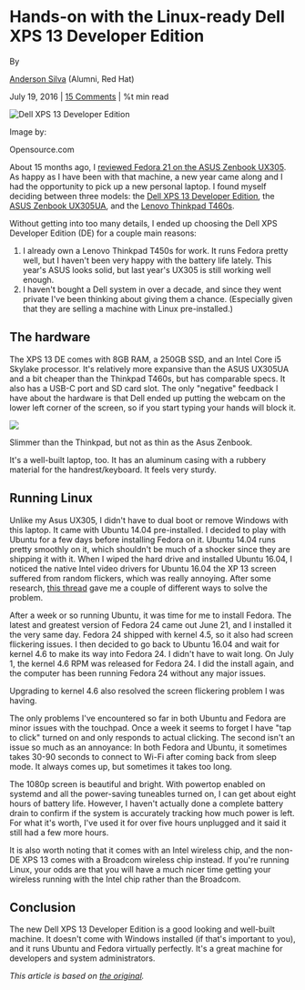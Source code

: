 
Hands-on with the Linux-ready Dell XPS 13 Developer Edition
===========================================================

By

[Anderson Silva](/users/ansilva) (Alumni, Red Hat)

July 19, 2016 | [15 Comments](#comments) | %t min read

![Dell XPS 13 Developer Edition](/sites/default/files/lead-images/dellxps_lead.png "Dell XPS 13 Developer Edition")

Image by:

Opensource.com

About 15 months ago, I [reviewed Fedora 21 on the ASUS Zenbook UX305](https://opensource.com/life/15/8/beautiful-super-thin-laptop-makes-fedora-shine). As happy as I have been with that machine, a new year came along and I had the opportunity to pick up a new personal laptop. I found myself deciding between three models: the [Dell XPS 13 Developer Edition](https://www.dell.com/us/business/p/xps-13-9350-laptop-ubuntu/pd), the [ASUS Zenbook UX305UA](https://www.asus.com/us/Notebooks/ASUS-ZenBook-UX305UA/), and the [Lenovo Thinkpad T460s](http://shop.lenovo.com/us/en/laptops/thinkpad/t-series/t460s/).

Without getting into too many details, I ended up choosing the Dell XPS Developer Edition (DE) for a couple main reasons:

1.  I already own a Lenovo Thinkpad T450s for work. It runs Fedora pretty well, but I haven't been very happy with the battery life lately. This year's ASUS looks solid, but last year's UX305 is still working well enough.
2.  I haven't bought a Dell system in over a decade, and since they went private I've been thinking about giving them a chance. (Especially given that they are selling a machine with Linux pre-installed.)

The hardware
------------

The XPS 13 DE comes with 8GB RAM, a 250GB SSD, and an Intel Core i5 Skylake processor. It's relatively more expansive than the ASUS UX305UA and a bit cheaper than the Thinkpad T460s, but has comparable specs. It also has a USB-C port and SD card slot. The only "negative" feedback I have about the hardware is that Dell ended up putting the webcam on the lower left corner of the screen, so if you start typing your hands will block it.

![](https://opensource.com/sites/default/files/dellxps_closed.jpg)

Slimmer than the Thinkpad, but not as thin as the Asus Zenbook.

It's a well-built laptop, too. It has an aluminum casing with a rubbery material for the handrest/keyboard. It feels very sturdy.

Running Linux
-------------


Unlike my Asus UX305, I didn't have to dual boot or remove Windows with this laptop. It came with Ubuntu 14.04 pre-installed. I decided to play with Ubuntu for a few days before installing Fedora on it. Ubuntu 14.04 runs pretty smoothly on it, which shouldn't be much of a shocker since they are shipping it with it. When I wiped the hard drive and installed Ubuntu 16.04, I noticed the native Intel video drivers for Ubuntu 16.04 the XP 13 screen suffered from random flickers, which was really annoying. After some research, [this thread](https://askubuntu.com/questions/752743/ubuntu-16-04-skylake-6th-generation-screen-flickering) gave me a couple of different ways to solve the problem.

After a week or so running Ubuntu, it was time for me to install Fedora. The latest and greatest version of Fedora 24 came out June 21, and I installed it the very same day. Fedora 24 shipped with kernel 4.5, so it also had screen flickering issues. I then decided to go back to Ubuntu 16.04 and wait for kernel 4.6 to make its way into Fedora 24. I didn't have to wait long. On July 1, the kernel 4.6 RPM was released for Fedora 24. I did the install again, and the computer has been running Fedora 24 without any major issues.

Upgrading to kernel 4.6 also resolved the screen flickering problem I was having.

The only problems I've encountered so far in both Ubuntu and Fedora are minor issues with the touchpad. Once a week it seems to forget I have "tap to click" turned on and only responds to actual clicking. The second isn't an issue so much as an annoyance: In both Fedora and Ubuntu, it sometimes takes 30-90 seconds to connect to Wi-Fi after coming back from sleep mode. It always comes up, but sometimes it takes too long.

The 1080p screen is beautiful and bright. With powertop enabled on systemd and all the power-saving tuneables turned on, I can get about eight hours of battery life. However, I haven't actually done a complete battery drain to confirm if the system is accurately tracking how much power is left. For what it's worth, I've used it for over five hours unplugged and it said it still had a few more hours.

It is also worth noting that it comes with an Intel wireless chip, and the non-DE XPS 13 comes with a Broadcom wireless chip instead. If you're running Linux, your odds are that you will have a much nicer time getting your wireless running with the Intel chip rather than the Broadcom.

Conclusion
----------

The new Dell XPS 13 Developer Edition is a good looking and well-built machine. It doesn't come with Windows installed (if that's important to you), and it runs Ubuntu and Fedora virtually perfectly. It's a great machine for developers and system administrators.

_This article is based on [the original](https://anderson.the-silvas.com/2016/07/03/fedora-24-new-dell-xps-13-developer-edition/)._


